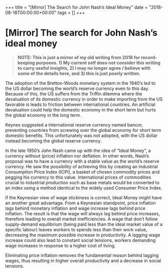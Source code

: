 +++
title = "[Mirror] The Search for John Nash’s Ideal Money"
date = "2018-08-18T00:00:00+00:00"
tags = []
+++

# [Mirror] The search for John Nash’s ideal money

> **NOTE: This is just a mirror of my old writing from 2018 for record-keeping purposes. 1) My current self does not consider this writing to carry useful insights, 2) I may no longer agree / believe with some of the details here, and 3) this is just poorly written.** 

The adoption of the Bretton-Woods monetary system in the 1940’s led to the US dollar becoming the world’s reserve currency even to this day. Because of this, the US suffers from the Triffin dilemma where the devaluation of its domestic currency in order to make importing from the US favorable is leads to friction between international countries. An artificial devaluation could help the domestic economy in the short term but hurts the global economy in the long term.

Keynes suggested a international reserve currency named bancor, preventing countries from screwing over the global economy for short term domestic benefits. This unfortunately was not adopted, with the US dollar instead becoming the global reserve currency.

In the late 1950’s John Nash came up with the idea of “Ideal Money”, a currency without (price) inflation nor deflation. In other words, Nash’s proposal was to have a currency with a stable value as the world’s reserve currency. He saw the possibility of achieving this by creating an Industrial Consumption Price Index (ICPI), a basket of chosen commodity prices and pegging his currency to this value. International prices of commodities crucial to industrial production such as base metals would be converted to an index using a method identical to the widely used Consumer Price Index.

If the Keynesian view of wage stickiness is correct, Ideal Money might have an another great advantage. From a Keynesian standpoint, price inflation lags behind monetary inflation and wage increase lags behind price inflation. The result is that the wage will always lag behind price increases, therefore leading to overall market inefficiencies. A wage that don’t follow supply-demand equilibrium (being paid less than the ideal market value of a specific labour) leaves workers to spends less than their work value, decreasing the maximum possible increase in productivity. A lagging wage increase could also lead to constant social tensions, workers demanding wage increases in response to a higher cost of living.

Eliminating price inflation removes the fundamental reason behind lagging wages, thus resulting in higher overall productivity and a decrease in social tensions.